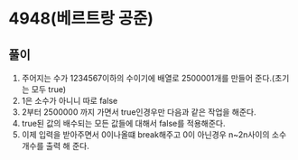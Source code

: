 
# 4948(베르트랑 공준)

## 풀이

1. 주어지는 수가 1234567이하의 수이기에 배열로 2500001개를 만들어 준다.(초기는 모두 true)
2. 1은 소수가 아니니 따로 false
3. 2부터 2500000 까지 가면서 true인경우만 다음과 같은 작업을 해준다.
4. true된 값의 배수되는 모든 값들에 대해서 false를 적용해준다.
5. 이제 입력을 받아주면서 0이나올떄 break해주고 0이 아닌경우 n~2n사이의 소수 개수를 출력 해 준다.
